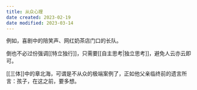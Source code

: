 ```yaml
---
title: 从众心理
date created: 2023-02-19
date modified: 2023-03-14
---
```


例如，喜剧中的陪笑声、网红奶茶店门口的长队。

倒也不必过份强调[[特立独行]]，只需要[[自主思考|独立思考]]，避免人云亦云即可。

[[三体]]中的章北海，可谓是不从众的极端案例了，正如他父亲临终前的遗言所言：孩子，在这之前，要多想。
